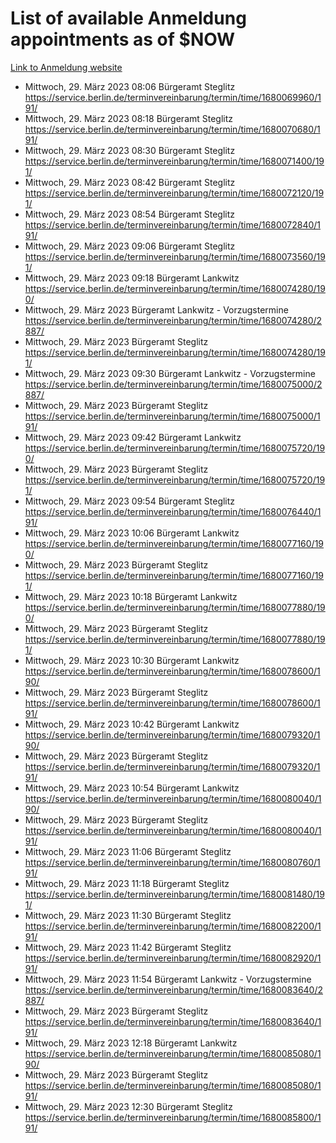 # List of available Anmeldung appointments as of $NOW
[Link to Anmeldung website](https://service.berlin.de/terminvereinbarung/termin/tag.php?termin=1&anliegen[]=120686&dienstleisterlist=122210,122217,327316,122219,327312,122227,327314,122231,327346,122243,327348,122254,122252,329742,122260,329745,122262,329748,122271,327278,122273,327274,122277,327276,330436,122280,327294,122282,327290,122284,327292,122291,327270,122285,327266,122286,327264,122296,327268,150230,329760,122297,327286,122294,327284,122312,329763,122314,329775,122304,327330,122311,327334,122309,327332,317869,122281,327352,122279,329772,122283,122276,327324,122274,327326,122267,329766,122246,327318,122251,327320,122257,327322,122208,327298,122226,327300&herkunft=http%3A%2F%2Fservice.berlin.de%2Fdienstleistung%2F120686%2F)
- Mittwoch, 29. März 2023 08:06 Bürgeramt Steglitz https://service.berlin.de/terminvereinbarung/termin/time/1680069960/191/
- Mittwoch, 29. März 2023 08:18 Bürgeramt Steglitz https://service.berlin.de/terminvereinbarung/termin/time/1680070680/191/
- Mittwoch, 29. März 2023 08:30 Bürgeramt Steglitz https://service.berlin.de/terminvereinbarung/termin/time/1680071400/191/
- Mittwoch, 29. März 2023 08:42 Bürgeramt Steglitz https://service.berlin.de/terminvereinbarung/termin/time/1680072120/191/
- Mittwoch, 29. März 2023 08:54 Bürgeramt Steglitz https://service.berlin.de/terminvereinbarung/termin/time/1680072840/191/
- Mittwoch, 29. März 2023 09:06 Bürgeramt Steglitz https://service.berlin.de/terminvereinbarung/termin/time/1680073560/191/
- Mittwoch, 29. März 2023 09:18 Bürgeramt Lankwitz https://service.berlin.de/terminvereinbarung/termin/time/1680074280/190/
- Mittwoch, 29. März 2023  Bürgeramt Lankwitz - Vorzugstermine https://service.berlin.de/terminvereinbarung/termin/time/1680074280/2887/
- Mittwoch, 29. März 2023  Bürgeramt Steglitz https://service.berlin.de/terminvereinbarung/termin/time/1680074280/191/
- Mittwoch, 29. März 2023 09:30 Bürgeramt Lankwitz - Vorzugstermine https://service.berlin.de/terminvereinbarung/termin/time/1680075000/2887/
- Mittwoch, 29. März 2023  Bürgeramt Steglitz https://service.berlin.de/terminvereinbarung/termin/time/1680075000/191/
- Mittwoch, 29. März 2023 09:42 Bürgeramt Lankwitz https://service.berlin.de/terminvereinbarung/termin/time/1680075720/190/
- Mittwoch, 29. März 2023  Bürgeramt Steglitz https://service.berlin.de/terminvereinbarung/termin/time/1680075720/191/
- Mittwoch, 29. März 2023 09:54 Bürgeramt Steglitz https://service.berlin.de/terminvereinbarung/termin/time/1680076440/191/
- Mittwoch, 29. März 2023 10:06 Bürgeramt Lankwitz https://service.berlin.de/terminvereinbarung/termin/time/1680077160/190/
- Mittwoch, 29. März 2023  Bürgeramt Steglitz https://service.berlin.de/terminvereinbarung/termin/time/1680077160/191/
- Mittwoch, 29. März 2023 10:18 Bürgeramt Lankwitz https://service.berlin.de/terminvereinbarung/termin/time/1680077880/190/
- Mittwoch, 29. März 2023  Bürgeramt Steglitz https://service.berlin.de/terminvereinbarung/termin/time/1680077880/191/
- Mittwoch, 29. März 2023 10:30 Bürgeramt Lankwitz https://service.berlin.de/terminvereinbarung/termin/time/1680078600/190/
- Mittwoch, 29. März 2023  Bürgeramt Steglitz https://service.berlin.de/terminvereinbarung/termin/time/1680078600/191/
- Mittwoch, 29. März 2023 10:42 Bürgeramt Lankwitz https://service.berlin.de/terminvereinbarung/termin/time/1680079320/190/
- Mittwoch, 29. März 2023  Bürgeramt Steglitz https://service.berlin.de/terminvereinbarung/termin/time/1680079320/191/
- Mittwoch, 29. März 2023 10:54 Bürgeramt Lankwitz https://service.berlin.de/terminvereinbarung/termin/time/1680080040/190/
- Mittwoch, 29. März 2023  Bürgeramt Steglitz https://service.berlin.de/terminvereinbarung/termin/time/1680080040/191/
- Mittwoch, 29. März 2023 11:06 Bürgeramt Steglitz https://service.berlin.de/terminvereinbarung/termin/time/1680080760/191/
- Mittwoch, 29. März 2023 11:18 Bürgeramt Steglitz https://service.berlin.de/terminvereinbarung/termin/time/1680081480/191/
- Mittwoch, 29. März 2023 11:30 Bürgeramt Steglitz https://service.berlin.de/terminvereinbarung/termin/time/1680082200/191/
- Mittwoch, 29. März 2023 11:42 Bürgeramt Steglitz https://service.berlin.de/terminvereinbarung/termin/time/1680082920/191/
- Mittwoch, 29. März 2023 11:54 Bürgeramt Lankwitz - Vorzugstermine https://service.berlin.de/terminvereinbarung/termin/time/1680083640/2887/
- Mittwoch, 29. März 2023  Bürgeramt Steglitz https://service.berlin.de/terminvereinbarung/termin/time/1680083640/191/
- Mittwoch, 29. März 2023 12:18 Bürgeramt Lankwitz https://service.berlin.de/terminvereinbarung/termin/time/1680085080/190/
- Mittwoch, 29. März 2023  Bürgeramt Steglitz https://service.berlin.de/terminvereinbarung/termin/time/1680085080/191/
- Mittwoch, 29. März 2023 12:30 Bürgeramt Steglitz https://service.berlin.de/terminvereinbarung/termin/time/1680085800/191/
